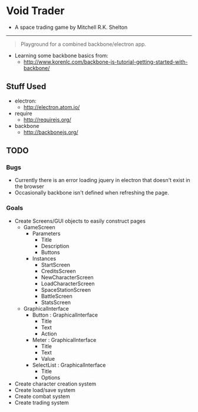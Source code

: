 # Void Trader
- A space trading game by Mitchell R.K. Shelton

---

> Playground for a combined backbone/electron app.

- Learning some backbone basics from:
  - http://www.korenlc.com/backbone-js-tutorial-getting-started-with-backbone/

## Stuff Used

- electron:
  - http://electron.atom.io/
- require
  - http://requirejs.org/
- backbone
  - http://backbonejs.org/

## TODO

### Bugs

- Currently there is an error loading jquery in electron that doesn't exist in the browser
- Occasionally backbone isn't defined when refreshing the page.

### Goals

- Create Screens/GUI objects to easily construct pages
  - GameScreen
    - Parameters
      - Title
      - Description
      - Buttons
    - Instances
      - StartScreen
      - CreditsScreen
      - NewCharacterScreen
      - LoadCharacterScreen
      - SpaceStationScreen
      - BattleScreen
      - StatsScreen
  - GraphicalInterface
    - Button : GraphicalInterface
      - Title
      - Text
      - Action
    - Meter : GraphicalInterface
      - Title
      - Text
      - Value
    - SelectList : GraphicalInterface
      - Title
      - Options
- Create character creation system
- Create load/save system
- Create combat system
- Create trading system